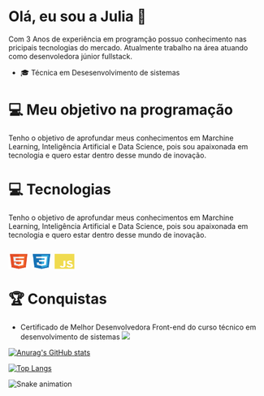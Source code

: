 # Olá, eu sou a Julia 👋

Com 3 Anos de experiência em programção possuo conhecimento nas pricipais tecnologias do mercado. Atualmente trabalho na área atuando como desenvoledora júnior fullstack.

- :mortar_board: Técnica em Desesenvolvimento de sistemas

# :computer: Meu objetivo na programação
Tenho o objetivo de aprofundar meus conhecimentos em Marchine Learning, Inteligência Artificial e Data Science, pois sou apaixonada em tecnologia e quero estar dentro desse mundo de inovação.

# :computer: Tecnologias
Tenho o objetivo de aprofundar meus conhecimentos em Marchine Learning, Inteligência Artificial e Data Science, pois sou apaixonada em tecnologia e quero estar dentro desse mundo de inovação.
## <img align="center" alt="HTML" height="30" width="40" src="https://raw.githubusercontent.com/devicons/devicon/master/icons/html5/html5-original.svg"> <img align="center" alt="CSS" height="30" width="40" src="https://raw.githubusercontent.com/devicons/devicon/master/icons/css3/css3-original.svg">  <img align="center" alt="Js" height="30" width="40" src="https://raw.githubusercontent.com/devicons/devicon/master/icons/javascript/javascript-plain.svg">  


# :trophy: Conquistas 
- Certificado de Melhor Desenvolvedora Front-end do curso técnico em desenvolvimento de sistemas 
![](https://media.giphy.com/media/T4u44opGYSKE8mX3wJ/giphy.gif)

[![Anurag's GitHub stats](https://github-readme-stats.vercel.app/api?username=JuliaCastro-dev&show_icons=true&theme=radical)](https://github.com/anuraghazra/github-readme-stats)

[![Top Langs](https://github-readme-stats.vercel.app/api/top-langs/?username=JuliaCastro-dev&layout=compact)](https://github.com/anuraghazra/github-readme-stats)

![Snake animation](https://github.com/JuliaCastro-dev/JuliaCastro-dev/blob/output/github-contribution-grid-snake.svg)
